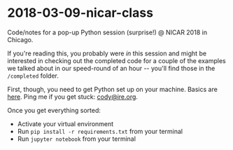 # 2018-03-09-nicar-class
Code/notes for a pop-up Python session (surprise!) @ NICAR 2018 in Chicago.

If you're reading this, you probably were _in_ this session and might be interested in checking out the completed code for a couple of the examples we talked about in our speed-round of an hour -- you'll find those in the `/completed` folder.

First, though, you need to get Python set up on your machine. Basics are [here](completed/18.%20Setting%20up%20Python%20on%20your%20own%20computer.ipynb). Ping me if you get stuck: <cody@ire.org>.

Once you get everything sorted:
- Activate your virtual environment
- Run `pip install -r requirements.txt` from your terminal
- Run `jupyter notebook` from your terminal
